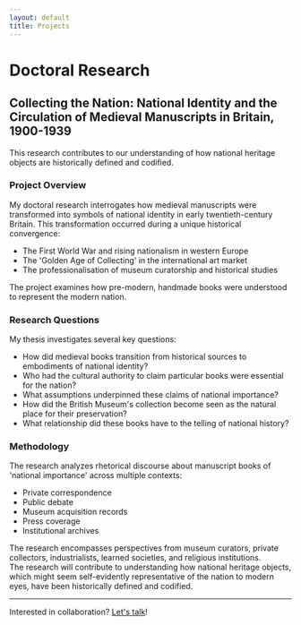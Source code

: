 ```yaml
---
layout: default
title: Projects
---
```


# Doctoral Research

## Collecting the Nation: National Identity and the Circulation of Medieval Manuscripts in Britain, 1900-1939

<div class="sidenote">
This research contributes to our understanding of how national heritage objects are historically defined and codified.
</div>

### Project Overview

My doctoral research interrogates how medieval manuscripts were transformed into symbols of national identity in early twentieth-century Britain. This transformation occurred during a unique historical convergence:

* The First World War and rising nationalism in western Europe
* The 'Golden Age of Collecting' in the international art market
* The professionalisation of museum curatorship and historical studies

<div class="sidenote">
The project examines how pre-modern, handmade books were understood to represent the modern nation.
</div>

### Research Questions

My thesis investigates several key questions:

* How did medieval books transition from historical sources to embodiments of national identity?
* Who had the cultural authority to claim particular books were essential for the nation?
* What assumptions underpinned these claims of national importance?
* How did the British Museum's collection become seen as the natural place for their preservation?
* What relationship did these books have to the telling of national history?

### Methodology

The research analyzes rhetorical discourse about manuscript books of 'national importance' across multiple contexts:

* Private correspondence
* Public debate
* Museum acquisition records
* Press coverage
* Institutional archives

<div class="sidenote">
The research encompasses perspectives from museum curators, private collectors, industrialists, learned societies, and religious institutions.
</div>

<div class="sidenote">
The research will contribute to understanding how national heritage objects, which might seem self-evidently representative of the nation to modern eyes, have been historically defined and codified.
</div>

---

Interested in collaboration? [Let's talk](contact)! 